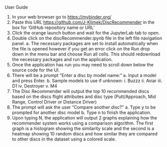 User Guide
1.	In your web browser go to https://mybinder.org/
2.	Paste this URL https://github.com/J-Klimek/DiscRecommender in the box for ‘GitHub repository name or URL’
3.	Click the orange launch button and wait for the JupyterLab tab to open.
4.	Double click on the discRecommender.ipynb file in the left file navigation panel.
  a.	The necessary packages are set to install automatically when the file is opened however if you get an error click on the Run drop down in the menu bar and choose Run all cells. This should redownload the necessary packages and run the application.
5.	Once the application has run you may need to scroll down below the source code for the UI.
6.	There will be a prompt “Enter a disc by model name:”
  a.	Input a model and press Enter.
  b.	Sample models to use if unknown:
    i.	Buzzz
  ii.	Aviar
  iii.	D1
  iv.	Destroyer
    v.	M4 
7.	The Disc Recommender will output the top 10 recommended discs based on the discs flight attributes and disc type (Putt/Approach, Mid Range, Control Driver or Distance Driver)
8.	The prompt will ask the user “Compare another disc?”
a.	Type y to be prompted for another disc model
b.	Type n to finish the application.
9.	Upon typing N, the application will output 2 graphs explaining how the recommender system works using a comparison algorithm. The first graph is a histogram showing the similarity scale and the second is a heatmap showing 10 random discs and how similar they are compared to other discs in the dataset using a colored scale.

